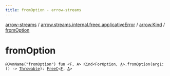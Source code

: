 ```yaml
---
title: fromOption - arrow-streams
---
```


[arrow-streams](../../index.html) / [arrow.streams.internal.freec.applicativeError](../index.html) / [arrow.Kind](index.html) / [fromOption](./from-option.html)

# fromOption

`@JvmName("fromOption") fun <F, A> Kind<ForOption, `[`A`](from-option.html#A)`>.fromOption(arg1: () -> `[`Throwable`](https://kotlinlang.org/api/latest/jvm/stdlib/kotlin/-throwable/index.html)`): `[`FreeC`](../../arrow.streams.internal/-free-c/index.html)`<`[`F`](from-option.html#F)`, `[`A`](from-option.html#A)`>`